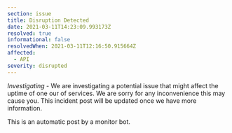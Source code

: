 ```yaml
---
section: issue
title: Disruption Detected
date: 2021-03-11T14:23:09.993173Z
resolved: true
informational: false
resolvedWhen: 2021-03-11T12:16:50.915664Z
affected:
  - API
severity: disrupted
---
```

*Investigating* - We are investigating a potential issue that might affect the uptime of one our of services. We are sorry for any inconvenience this may cause you. This incident post will be updated once we have more information.

This is an automatic post by a monitor bot.
        